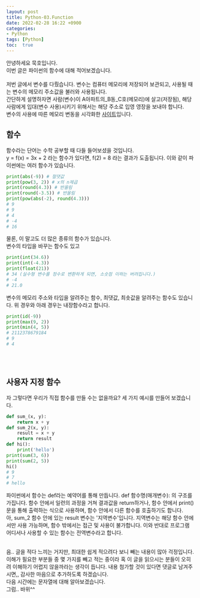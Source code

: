```yaml
---
layout: post
title: Python-03.Function
date: 2022-02-28 16:22 +0900
categories:
- Python
tags: [Python]
toc:  true
---
```


안녕하세요 묵호입니다.<br>
이번 글은 파이썬의 함수에 대해 적어보겠습니다.<br><br>
저번 글에서 변수를 다뤘습니다. 변수는 컴퓨터 메모리에 저장되어 보관되고, 사용될 때는 변수의 메모리 주소값을 불러와 사용됩니다.<br>
간단하게 설명하자면 사람(변수)이 A아파트의_B동_C호(메모리)에 살고(저장됨), 해당 사람에게 입대(변수 사용)시키기 위해서는 해당 주소로 입영 영장을 보내야 합니다.<br>
변수의 사용에 따른 메모리 변동을 시각화한 [사이트](http://pythontutor.com/visualize.html
)입니다.
<br>

## 함수<br>
함수라는 단어는 수학 공부할 때 다들 들어보셨을 것입니다.<br>
y = f(x) = 3x + 2 라는 함수가 있다면, f(2) = 8 라는 결과가 도출됩니다. 이와 같이 파이썬에는 여러 함수가 있습니다.
```python
print(abs(-9)) # 절댓값
print(pow(3, 2)) # x의 n제곱
print(round(4.3)) # 반올림
print(round(-3.5)) # 반올림
print(pow(abs(-2), round(4.3)))
# 9
# 9
# 4
# -4
# 16
```
물론, 이 말고도 더 많은 종류의 함수가 있습니다.<br>
변수의 타입을 바꾸는 함수도 있고
```python
print(int(34.6))
print(int(-4.3))
print(float(21))
# 34 (실수형 변수를 정수로 변환하게 되면, 소숫점 이하는 버려집니다.)
# -4
# 21.0
```
변수의 메모리 주소와 타입을 알려주는 함수, 최댓값, 최솟값을 알려주는 함수도 있습니다. 위 경우와 아래 경우는 내장함수라고 합니다.
```python
print(id(-9))
print(max(9, 2))
print(min(4, 5))
# 2112378679184
# 9
# 4
```
<br><br>

## 사용자 지정 함수<br>
자 그렇다면 우리가 직접 함수를 만들 수는 없을까요? 세 가지 예시를 만들어 보겠습니다.
```python
def sum_(x, y):
    return x + y
def sum_2(x, y):
    result = x + y
    return result
def hi():
    print('hello')
print(sum(3, 6))
print(sum(2, 5))
hi()
# 9
# 7
# hello
```
파이썬에서 함수는 def라는 예약어를 통해 만듭니다. def 함수명(매개변수): 의 구조를 가집니다. 함수 안에서 일련의 과정을 거쳐 결과값을 return하거나, 함수 안에서 print()문을 통해 출력하는 식으로 사용하며, 함수 안에서 다른 함수를 호출하기도 합니다.<br>
아, sum_2 함수 안에 있는 result 변수는 '지역변수'입니다. 지역변수는 해당 함수 안에서만 사용 가능하며, 함수 밖에서는 접근 및 사용이 불가합니다. 이와 반대로 프로그램 어디서나 사용할 수 있는 함수는 전역변수라고 합니다.
<br><br>

음.. 글을 적다 느끼는 거지만, 최대한 쉽게 적으려다 보니 빼는 내용이 많아 걱정입니다. 이해가 필요한 부분들 중 몇 가지를 빼고 적는 중이라 혹 이 글을 읽으시는 분들이 오히려 이해하기 어렵지 않을까라는 생각이 듭니다. 내용 첨가할 것이 있다면 댓글로 남겨주시면,, 감사한 마음으로 추가하도록 하겠습니다.<br>
다음 시간에는 문자열에 대해 알아보겠습니다.<br>
그럼.. 바위^^<br>